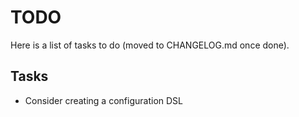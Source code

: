 # TODO

Here is a list of tasks to do (moved to CHANGELOG.md once done). 

## Tasks

- Consider creating a configuration DSL
